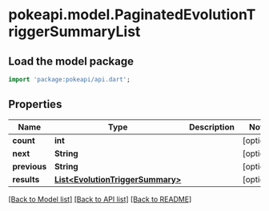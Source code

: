 # pokeapi.model.PaginatedEvolutionTriggerSummaryList

## Load the model package
```dart
import 'package:pokeapi/api.dart';
```

## Properties
Name | Type | Description | Notes
------------ | ------------- | ------------- | -------------
**count** | **int** |  | [optional] 
**next** | **String** |  | [optional] 
**previous** | **String** |  | [optional] 
**results** | [**List&lt;EvolutionTriggerSummary&gt;**](EvolutionTriggerSummary.md) |  | [optional] 

[[Back to Model list]](../README.md#documentation-for-models) [[Back to API list]](../README.md#documentation-for-api-endpoints) [[Back to README]](../README.md)



